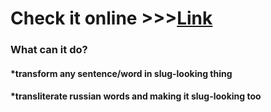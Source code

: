 # Check it online >>>[Link](https://slugenerator.netlify.com)

### What can it do?
#### *transform any sentence/word in slug-looking thing
#### *transliterate russian words and making it slug-looking too

